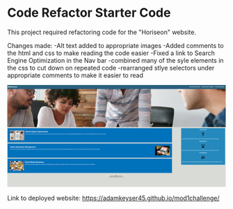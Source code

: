 # Code Refactor Starter Code

This project required refactoring code for the "Horiseon" website.

Changes made:
-Alt text added to appropriate images
-Added comments to the html and css to make reading the code easier
-Fixed a link to Search Engine Optimization in the Nav bar
-combined many of the syle elements in the css to cut down on repeated code
-rearranged stlye selectors under appropriate comments to make it easier to read

![Screenshot of Webpage](./assets/images/screenshot-of-page.png)

Link to deployed website: https://adamkeyser45.github.io/mod1challenge/
